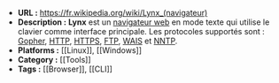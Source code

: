 - **URL :** https://fr.wikipedia.org/wiki/Lynx_(navigateur)
- **Description :** **Lynx** est un [navigateur web](https://fr.wikipedia.org/wiki/Navigateur_web "Navigateur web") en mode texte qui utilise le clavier comme interface principale. Les protocoles supportés sont : [Gopher](https://fr.wikipedia.org/wiki/Gopher "Gopher"), [HTTP](https://fr.wikipedia.org/wiki/HTTP "HTTP"), [HTTPS](https://fr.wikipedia.org/wiki/HTTPS "HTTPS"), [FTP](https://fr.wikipedia.org/wiki/File_Transfer_Protocol "File Transfer Protocol"), [WAIS](https://fr.wikipedia.org/wiki/Wide_Area_Information_Servers "Wide Area Information Servers") et [NNTP](https://fr.wikipedia.org/wiki/Network_News_Transfer_Protocol "Network News Transfer Protocol").
- **Platforms :** [[Linux]], [[Windows]]
- **Category :** [[Tools]]
- **Tags :** [[Browser]], [[CLI]]